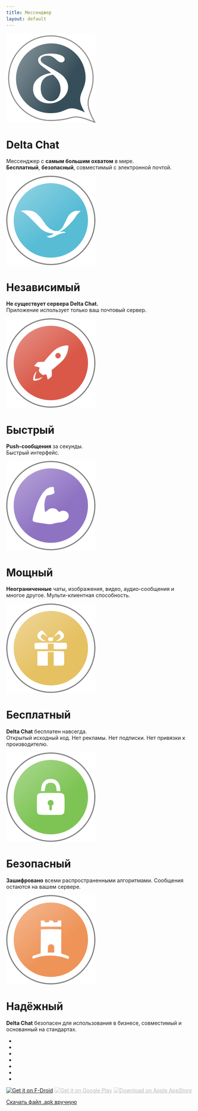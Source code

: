 ```yaml
---
title: Мессенджер
layout: default
---
```


<!-- The content slider must have exactly 7 pages! -->
<!-- START OF CONTENT SLIDER -->
<link rel="stylesheet" property="stylesheet" href="../assets/css/content-slider.css" type="text/css" />
<div id="contentContainer"><div id="contentWrapper">

<div>
   <img src="../assets/home/intro1.png" alt="" />
   <h1>Delta Chat</h1>
   <p>Мессенджер с <b>самым большим охватом</b> в мире.<br/><b>Бесплатный</b>, <b>безопасный</b>, совместимый с электронной почтой.</p>
</div>

<div>
   <img src="../assets/home/intro2.png" alt="" />
   <h1>Независимый</h1>
   <!-- <p><b>No dependencies</b> to foreign computers or services. The app only uses your email-server.</p> -->
   <p><b>Не существует сервера Delta Chat.</b><br/>Приложение использует только ваш почтовый сервер.</p>
</div>

<div>
   <img src="../assets/home/intro3.png" alt="" />
   <h1>Быстрый</h1>
   <p><b>Push-сообщения</b> за секунды.<br/>Быстрый интерфейс.</p>
</div>

<div>
   <img src="../assets/home/intro4.png" alt="" />
   <h1>Мощный</h1>
   <p><b>Неограниченные</b> чаты, изображения, видео, аудио-сообщения и многое другое. Мульти-клиентная способность.</p>
</div>

<div>
   <img src="../assets/home/intro5.png" alt="" />
   <h1>Бесплатный</h1>
   <p><b>Delta Chat</b> бесплатен навсегда.<br/>Открытый исходный код. Нет рекламы. Нет подписки. Нет привязки к производителю.</p>
</div>

<div>
   <img src="../assets/home/intro6.png" alt="" />
   <h1>Безопасный</h1>
   <p><b>Зашифровано</b> всеми распространенными алгоритмами. Сообщения остаются на вашем сервере.</p>
</div>

<div>
   <img src="../assets/home/intro7.png" alt="" />
   <h1>Надёжный</h1>
   <p><b>Delta Chat</b> безопасен для использования в бизнесе, совместимый и основанный на стандартах.</p>
</div>

</div></div>

<div id="navLinks">
  <ul>
    <li class="itemLinks" data-pos="0"></li>
    <li class="itemLinks" data-pos="1"></li>
    <li class="itemLinks" data-pos="2"></li>
    <li class="itemLinks" data-pos="3"></li>
    <li class="itemLinks" data-pos="4"></li>
    <li class="itemLinks" data-pos="5"></li>
    <li class="itemLinks" data-pos="6"></li>
  </ul>
</div>
<script src="../assets/css/content-slider.js"></script>
<!-- END OF CONTENT SLIDER -->

[<img src="../assets/home/get-it-on-fdroid.png" alt="Get it on F-Droid" width="200" />](download)
[<img src="../assets/home/get-it-on-gplay.png" alt="Get it on Google Play" width="200" style="filter: opacity(.3) grayscale(1);" />](download)
[<img src="../assets/home/get-it-on-ios.png" alt="Download on Apple AppStore" width="200" style="filter: opacity(.3) grayscale(1);" />](download)

[Скачать файл .apk вручную](download)
